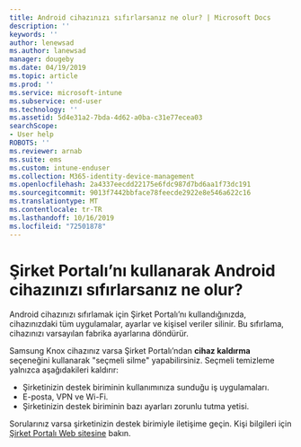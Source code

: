 ```yaml
---
title: Android cihazınızı sıfırlarsanız ne olur? | Microsoft Docs
description: ''
keywords: ''
author: lenewsad
ms.author: lanewsad
manager: dougeby
ms.date: 04/19/2019
ms.topic: article
ms.prod: ''
ms.service: microsoft-intune
ms.subservice: end-user
ms.technology: ''
ms.assetid: 5d4e31a2-7bda-4d62-a0ba-c31e77ecea03
searchScope:
- User help
ROBOTS: ''
ms.reviewer: arnab
ms.suite: ems
ms.custom: intune-enduser
ms.collection: M365-identity-device-management
ms.openlocfilehash: 2a4337eecdd22175e6fdc987d7bd6aa1f73dc191
ms.sourcegitcommit: 9013f7442bbface78feecde2922e8e546a622c16
ms.translationtype: MT
ms.contentlocale: tr-TR
ms.lasthandoff: 10/16/2019
ms.locfileid: "72501878"
---
```

# <a name="what-happens-if-you-reset-your-android-device-using-the-company-portal"></a>Şirket Portalı’nı kullanarak Android cihazınızı sıfırlarsanız ne olur?

Android cihazınızı sıfırlamak için Şirket Portalı’nı kullandığınızda, cihazınızdaki tüm uygulamalar, ayarlar ve kişisel veriler silinir. Bu sıfırlama, cihazınızı varsayılan fabrika ayarlarına döndürür.

Samsung Knox cihazınız varsa Şirket Portalı’ndan **cihaz kaldırma** seçeneğini kullanarak "seçmeli silme" yapabilirsiniz. Seçmeli temizleme yalnızca aşağıdakileri kaldırır:

- Şirketinizin destek biriminin kullanımınıza sunduğu iş uygulamaları.
- E-posta, VPN ve Wi-Fi.
- Şirketinizin destek biriminin bazı ayarları zorunlu tutma yetisi.

Sorularınız varsa şirketinizin destek birimiyle iletişime geçin. Kişi bilgileri için [Şirket Portalı Web sitesine](https://go.microsoft.com/fwlink/?linkid=2010980) bakın.
